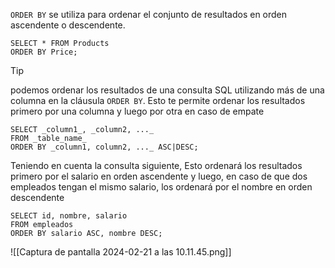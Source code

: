 `ORDER BY` se utiliza para ordenar el conjunto de resultados en orden ascendente o descendente.

```plsql
SELECT * FROM Products  
ORDER BY Price;
```

>[!tip]
>podemos ordenar los resultados de una consulta SQL utilizando más de una columna en la cláusula `ORDER BY`. Esto te permite ordenar los resultados primero por una columna y luego por otra en caso de empate


```plsql
SELECT _column1_, _column2, ..._  
FROM _table_name_  
ORDER BY _column1, column2, ..._ ASC|DESC;
```

Teniendo en cuenta la consulta siguiente, Esto ordenará los resultados primero por el salario en orden ascendente y luego, en caso de que dos empleados tengan el mismo salario, los ordenará por el nombre en orden descendente

```plsql
SELECT id, nombre, salario 
FROM empleados 
ORDER BY salario ASC, nombre DESC;
```

![[Captura de pantalla 2024-02-21 a las 10.11.45.png]]


